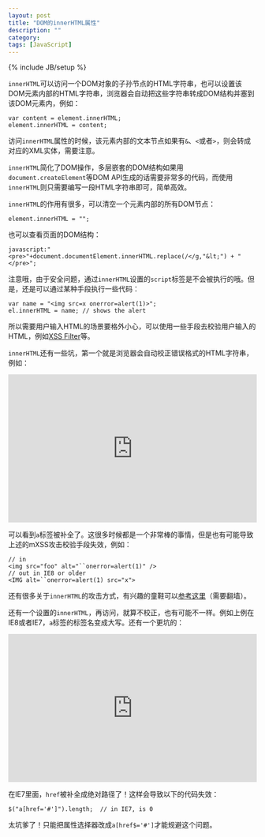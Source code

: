 ```yaml
---
layout: post
title: "DOM的innerHTML属性"
description: ""
category: 
tags: [JavaScript]
---
```

{% include JB/setup %}

`innerHTML`可以访问一个DOM对象的子孙节点的HTML字符串，也可以设置该DOM元素内部的HTML字符串，浏览器会自动把这些字符串转成DOM结构并塞到该DOM元素内，例如：

    var content = element.innerHTML;
    element.innerHTML = content;

访问`innerHTML`属性的时候，该元素内部的文本节点如果有`&`、`<`或者`>`，则会转成对应的XML实体，需要注意。

`innerHTML`简化了DOM操作，多层嵌套的DOM结构如果用`document.createElement`等DOM API生成的话需要非常多的代码，而使用`innerHTML`则只需要编写一段HTML字符串即可，简单高效。

`innerHTML`的作用有很多，可以清空一个元素内部的所有DOM节点：

    element.innerHTML = "";

也可以查看页面的DOM结构：

    javascript:"<pre>"+document.documentElement.innerHTML.replace(/</g,"&lt;") + "</pre>";

注意哦，由于安全问题，通过`innerHTML`设置的`script`标签是不会被执行的哦。但是，还是可以通过某种手段执行一些代码：

    var name = "<img src=x onerror=alert(1)>";
    el.innerHTML = name; // shows the alert

所以需要用户输入HTML的场景要格外小心，可以使用一些手段去校验用户输入的HTML，例如[XSS Filter](https://www.owasp.org/index.php/XSS_Filter_Evasion_Cheat_Sheet)等。

`innerHTML`还有一些坑，第一个就是浏览器会自动校正错误格式的HTML字符串，例如：

<iframe width="100%" height="300" src="http://jsfiddle.net/tSH6a/embedded/js,html,result/" allowfullscreen="allowfullscreen" frameborder="0"> </iframe>

可以看到`a`标签被补全了。这很多时候都是一个非常棒的事情，但是也有可能导致上述的mXSS攻击校验手段失效，例如：

    // in
    <img src="foo" alt="``onerror=alert(1)" />
    // out in IE8 or older
    <IMG alt=``onerror=alert(1) src="x">

还有很多关于`innerHTML`的攻击方式，有兴趣的童鞋可以[参考这里](http://www.slideshare.net/x00mario/the-innerhtml-apocalypse)（需要翻墙）。

还有一个设置的`innerHTML`，再访问，就算不校正，也有可能不一样。例如上例在IE8或者IE7，`a`标签的标签名变成大写。还有一个更坑的：

<iframe width="100%" height="300" src="http://jsfiddle.net/tSH6a/1/embedded/js,html,result/" allowfullscreen="allowfullscreen" frameborder="0"> </iframe>

在IE7里面，`href`被补全成绝对路径了！这样会导致以下的代码失效：

    $("a[href='#']").length;  // in IE7, is 0

太坑爹了！只能把属性选择器改成`a[href$='#']`才能规避这个问题。

